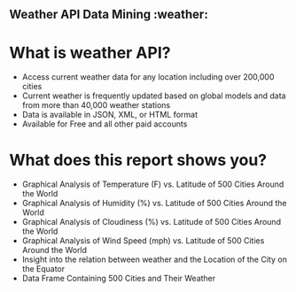 ## Weather API Data Mining :weather:



# What is weather API?

  - Access current weather data for any location including over 200,000 cities
  - Current weather is frequently updated based on global models and data from more than 40,000 weather stations
  - Data is available in JSON, XML, or HTML format
  - Available for Free and all other paid accounts

# What does this report shows you?

  - Graphical Analysis of Temperature (F) vs. Latitude of 500 Cities Around the World
  - Graphical Analysis of Humidity (%) vs. Latitude of 500 Cities Around the World
  - Graphical Analysis of Cloudiness (%) vs. Latitude of 500 Cities Around the World
  - Graphical Analysis of Wind Speed (mph) vs. Latitude of 500 Cities Around the World
  - Insight into the relation between weather and the Location of the City on the Equator
  - Data Frame Containing 500 Cities and Their Weather
